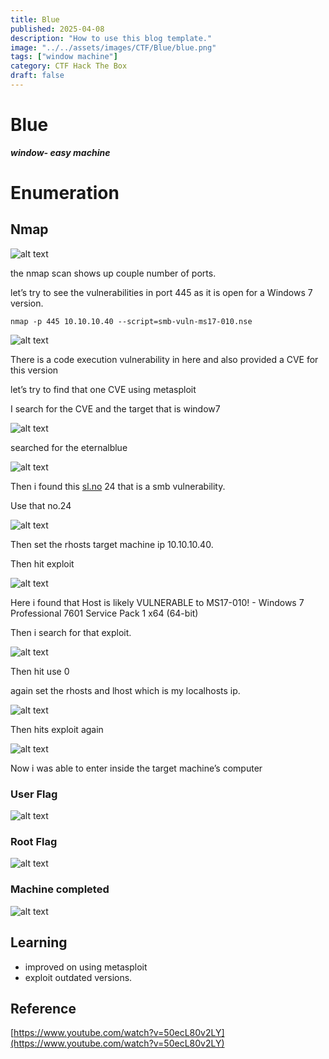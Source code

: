 ```yaml
---
title: Blue
published: 2025-04-08
description: "How to use this blog template."
image: "../../assets/images/CTF/Blue/blue.png"
tags: ["window machine"]
category: CTF Hack The Box
draft: false
---
```


# Blue

***window- easy machine*** 

# Enumeration

## Nmap

![alt text](<../../assets/images/CTF/Blue/image 1.png>)

the nmap scan shows up couple number of ports.

let’s try to see the vulnerabilities in port 445 as it is open for a Windows 7 version.

```notion
nmap -p 445 10.10.10.40 --script=smb-vuln-ms17-010.nse
```

![alt text](<../../assets/images/CTF/Blue/image 2.png>)

There is a code execution vulnerability in here and also provided a CVE for this version 

let’s try to find that one CVE using metasploit 

I search for the CVE and the target that is window7

![alt text](<../../assets/images/CTF/Blue/image 3.png>)

searched for the eternalblue 

![alt text](<../../assets/images/CTF/Blue/image 4.png>)

Then i found this [sl.no](http://sl.no) 24 that is a smb vulnerability.

Use that no.24 

![alt text](<../../assets/images/CTF/Blue/image 5.png>)

Then set the rhosts target machine ip 10.10.10.40.

Then hit exploit 

![alt text](<../../assets/images/CTF/Blue/image 6.png>)

Here i found that Host is likely VULNERABLE to MS17-010! - Windows 7 Professional 7601 Service Pack 1 x64 (64-bit)

Then i search for that exploit.

![alt text](<../../assets/images/CTF/Blue/image 7.png>)

Then hit use 0

again set the rhosts and lhost which is my localhosts ip.

![alt text](<../../assets/images/CTF/Blue/image 8.png>)

Then hits exploit again 

![alt text](<../../assets/images/CTF/Blue/image 9.png>)

Now i was able to enter inside the target machine’s  computer



### User Flag
![alt text](<../../assets/images/CTF/Blue/image 10.png>)


### Root Flag
![alt text](<../../assets/images/CTF/Blue/image 11.png>)


### Machine completed
![alt text](<../../assets/images/CTF/Blue/image 12.png>)


## Learning
- improved on using metasploit
- exploit outdated versions.

## Reference

[https://www.youtube.com/watch?v=50ecL80v2LY](https://www.youtube.com/watch?v=50ecL80v2LY)